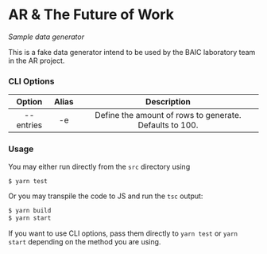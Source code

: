 # AR & The Future of Work
_Sample data generator_

This is a fake data generator intend to be used by the BAIC laboratory team in the AR project.

### CLI Options

|   Option  | Alias |                       Description                       |
|:---------:|:-----:|:-------------------------------------------------------:|
| --entries |   -e  | Define the amount of rows to generate. Defaults to 100. |

### Usage

You may either run directly from the `src` directory using

```bash
$ yarn test
```

Or you may transpile the code to JS and run the `tsc` output:

```bash
$ yarn build
$ yarn start
```

If you want to use CLI options, pass them directly to `yarn test` or `yarn start` depending on the method you are using.
